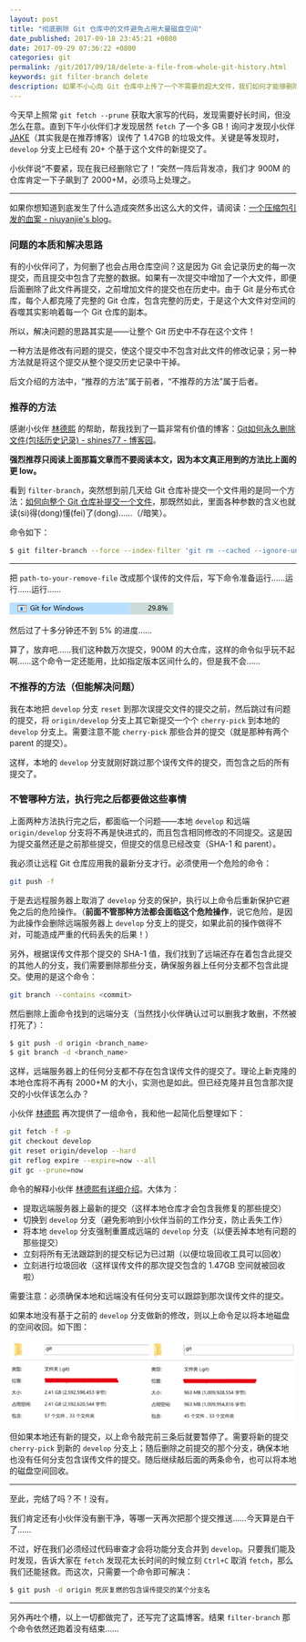 ```yaml
---
layout: post
title: "彻底删除 Git 仓库中的文件避免占用大量磁盘空间"
date_published: 2017-09-18 23:45:21 +0800
date: 2017-09-29 07:36:22 +0800
categories: git
permalink: /git/2017/09/18/delete-a-file-from-whole-git-history.html
keywords: git filter-branch delete
description: 如果不小心向 Git 仓库中上传了一个不需要的超大文件，我们如何才能够删除它，使之不占用我们宝贵的磁盘空间。
---
```


今天早上照常 `git fetch --prune` 获取大家写的代码，发现需要好长时间，但没怎么在意。直到下午小伙伴们才发现居然 `fetch` 了一个多 GB！询问才发现小伙伴 [JAKE](http://niuyanjie.gitee.io/blog/)（其实我是在推荐博客）误传了 1.47GB 的垃圾文件。关键是等发现时，`develop` 分支上已经有 20+ 个基于这个文件的新提交了。

小伙伴说“不要紧，现在我已经删除它了！”突然一阵后背发凉，我们才 900M 的仓库肯定一下子飙到了 2000+M，必须马上处理之。

---

如果你想知道到底发生了什么造成突然多出这么大的文件，请阅读：[一个压缩包引发的血案 - niuyanjie's blog](http://niuyanjie.gitee.io/blog/%E4%B8%80%E4%B8%AA%E5%8E%8B%E7%BC%A9%E5%8C%85%E5%BC%95%E5%8F%91%E7%9A%84%E8%A1%80%E6%A1%88/)。

### 问题的本质和解决思路

有的小伙伴问了，为何删了也会占用仓库空间？这是因为 Git 会记录历史的每一次提交，而且提交中包含了完整的数据。如果有一次提交中增加了一个大文件，即便后面删除了此文件再提交，之前增加文件的提交也在历史中。由于 Git 是分布式仓库，每个人都克隆了完整的 Git 仓库，包含完整的历史，于是这个大文件对空间的吞噬其实影响着每一个 Git 仓库的副本。

所以，解决问题的思路其实是——让整个 Git 历史中不存在这个文件！

一种方法是修改有问题的提交，使这个提交中不包含对此文件的修改记录；另一种方法就是将这个提交从整个提交历史记录中干掉。

后文介绍的方法中，“推荐的方法”属于前者，“不推荐的方法”属于后者。

### 推荐的方法

感谢小伙伴 [林德熙](http://lindexi.gitee.io/) 的帮助，帮我找到了一篇非常有价值的博客：[Git如何永久删除文件(包括历史记录) - shines77 - 博客园](http://www.cnblogs.com/shines77/p/3460274.html)。

**强烈推荐只阅读上面那篇文章而不要阅读本文，因为本文真正用到的方法比上面的更 low。**

看到 `filter-branch`，突然想到前几天给 Git 仓库补提交一个文件用的是同一个方法：[如何向整个 Git 仓库补提交一个文件](/git/2017/09/13/add-file-to-whole-git-repository.html)，那既然如此，里面各种参数的含义也就读(si)得(dong)懂(fei)了(dong)……（/暗笑）。

命令如下：

```bash
$ git filter-branch --force --index-filter 'git rm --cached --ignore-unmatch path-to-your-remove-file' --prune-empty --tag-name-filter cat -- --all
```

---

把 `path-to-your-remove-file` 改成那个误传的文件后，写下命令准备运行……运行……运行……

![高 CPU 占用](/static/posts/2017-09-18-git-for-windows-high-cpu.png)

然后过了十多分钟还不到 5% 的进度……

算了，放弃吧……我们这种数万次提交，900M 的大仓库，这样的命令似乎玩不起啊……这个命令一定还能用，比如指定版本区间什么的，但是我不会……

### 不推荐的方法（但能解决问题）

我在本地把 `develop` 分支 `reset` 到那次误提交文件的提交之前，然后跳过有问题的提交，将 `origin/develop` 分支上其它新提交一个个 `cherry-pick` 到本地的 `develop` 分支上。需要注意不能 `cherry-pick` 那些合并的提交（就是那种有两个 parent 的提交）。

这样，本地的 `develop` 分支就刚好跳过那个误传文件的提交，而包含之后的所有提交了。

### 不管哪种方法，执行完之后都要做这些事情

上面两种方法执行完之后，都面临一个问题——本地 `develop` 和远端 `origin/develop` 分支将不再是快进式的，而且包含相同修改的不同提交。这是因为提交虽然还是之前那些提交，但提交的信息已经改变（SHA-1 和 parent）。

我必须让远程 Git 仓库应用我的最新分支才行。必须使用一个危险的命令：

```bash
git push -f
```

于是去远程服务器上取消了 `develop` 分支的保护，执行以上命令后重新保护它避免之后的危险操作。（**前面不管那种方法都会面临这个危险操作**，说它危险，是因为此操作会删除远端服务器上 `develop` 分支上的提交，如果此前的操作做得不对，可能造成严重的代码丢失的后果！）

另外，根据误传文件那个提交的 SHA-1 值，我们找到了远端还存在着包含此提交的其他人的分支，我们需要删除那些分支，确保服务器上任何分支都不包含此提交。使用的是这个命令：

```bash
git branch --contains <commit>
```

然后删除上面命令找到的远端分支（当然找小伙伴确认过可以删我才敢删，不然被打死了）：

```bash
$ git push -d origin <branch_name>
$ git branch -d <branch_name>
```

这样，远端服务器上的任何分支都不存在包含误传文件的提交了。理论上新克隆的本地仓库将不再有 2000+M 的大小，实测也是如此。但已经克隆并且包含那次提交的小伙伴该怎么办？

小伙伴 [林德熙](http://lindexi.gitee.io/) 再次提供了一组命令，我和他一起简化后整理如下：

```bash
git fetch -f -p
git checkout develop
git reset origin/develop --hard
git reflog expire --expire=now --all
git gc --prune=now
```

命令的解释小伙伴 [林德熙有详细介绍](http://lindexi.gitee.io/lindexi/post/%E5%A6%82%E4%BD%95%E5%88%A0%E9%99%A4%E9%94%99%E8%AF%AF%E6%8F%90%E4%BA%A4%E7%9A%84-git-%E5%A4%A7%E6%96%87%E4%BB%B6/)。大体为：
- 提取远端服务器上最新的提交（这样本地仓库才会包含我修复的那些提交）
- 切换到 `develop` 分支（避免影响到小伙伴当前的工作分支，防止丢失工作）
- 将本地 `develop` 分支强制重置成远端的 `develop` 分支（以便丢掉本地有问题的那些提交）
- 立刻将所有无法跟踪到的提交标记为已过期（以便垃圾回收工具可以回收）
- 立刻进行垃圾回收（这样误传文件的那次提交包含的 1.47GB 空间就被回收啦）

需要注意：必须确保本地和远端没有任何分支可以跟踪到那次误传文件的提交。

如果本地没有基于之前的 `develop` 分支做新的修改，则以上命令足以将本地磁盘的空间收回。如下图：

![回收空间](/static/posts/2017-09-18-23-31-57.png)

但如果本地还有新的提交，以上命令敲完前三条后就要暂停了。需要将新的提交 `cherry-pick` 到新的 `develop` 分支上；随后删除之前提交的那个分支，确保本地也没有任何分支包含误传文件的提交。随后继续敲后面的两条命令，也可以将本地的磁盘空间回收。

---

至此，完结了吗？不！没有。

我们肯定还有小伙伴没有删干净，等哪一天再次把那个提交推送……今天算是白干了……

不过，好在我们必须经过代码审查才会将功能分支合并到 `develop`。只要我们能及时发现，告诉大家在 `fetch` 发现花太长时间的时候立刻 `Ctrl+C` 取消 `fetch`，那么我们还能拯救。而这次，只需要一个命令即可解决：

```bash
$ git push -d origin 死灰复燃的包含误传提交的某个分支名
```

---

另外再吐个槽，以上一切都做完了，还写完了这篇博客。结果 `filter-branch` 那个命令依然还跑着没有结束……
